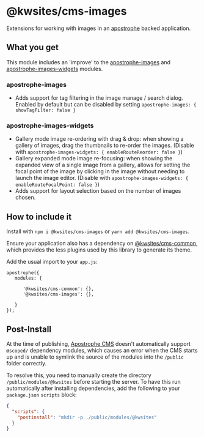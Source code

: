 
# @kwsites/cms-images

Extensions for working with images in an  [apostrophe](https://apostrophecms.org/) backed application.

## What you get

This module includes an 'improve' to the
[apostrophe-images](https://docs.apostrophecms.org/apostrophe/modules/apostrophe-images) and
[apostrophe-images-widgets](https://docs.apostrophecms.org/apostrophe/modules/apostrophe-images-widgets)
modules.

### apostrophe-images

- Adds support for tag filtering in the image manage / search dialog. Enabled by default but can
  be disabled by setting `apostrophe-images: { showTagFilter: false }`

### apostrophe-images-widgets

- Gallery mode image re-ordering with drag & drop: when showing a gallery of images, drag the
  thumbnails to re-order the images. (Disable with `apostrophe-images-widgets: { enableRouteReorder: false }`)
- Gallery expanded mode image re-focusing: when showing the expanded view of a single image from
  a gallery, allows for setting the focal point of the image by clicking in the image without needing
  to launch the image editor. (Disable with `apostrophe-images-widgets: { enableRouteFocalPoint: false }`)
- Adds support for layout selection based on the number of images chosen.

## How to include it

Install with `npm i @kwsites/cms-images` or `yarn add @kwsites/cms-images`.

Ensure your application also has a dependency on [@kwsites/cms-common](https://github.com/kwsites/cms-common),
which provides the less plugins used by this library to generate its theme.

Add the usual import to your `app.js`:

```
apostrophe({
   modules: {

      '@kwsites/cms-common': {},
      '@kwsites/cms-images': {},

   }
});
```

## Post-Install

At the time of publishing, [Apostrophe CMS](https://apostrophecms.org/) doesn't automatically support `@scoped/` dependency modules,
which causes an error when the CMS starts up and is unable to symlink the source of the modules into the `/public` folder correctly.

To resolve this, you need to manually create the directory `/public/modules/@kwsites` before starting the server. To have this run
automatically after installing dependencies, add the following to your `package.json` `scripts` block:

```json
{
  "scripts": {
    "postinstall": "mkdir -p ./public/modules/@kwsites"
  }
}
```


